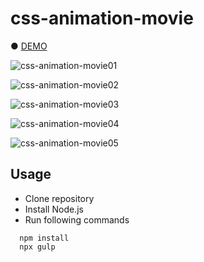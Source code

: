 # css-animation-movie

● <a href="https://hisamikurita.github.io/css-animation-movie/dist/">DEMO</a>

![css-animation-movie01](https://user-images.githubusercontent.com/47776346/71318839-a43a2a80-24d9-11ea-8819-9d07291b9376.png)

![css-animation-movie02](https://user-images.githubusercontent.com/47776346/71318853-bcaa4500-24d9-11ea-8faf-633033c6e4f3.png)

![css-animation-movie03](https://user-images.githubusercontent.com/47776346/71318854-c0d66280-24d9-11ea-89fb-8f185d593b73.png)

![css-animation-movie04](https://user-images.githubusercontent.com/47776346/71318858-ccc22480-24d9-11ea-9b17-f78ba7f06ebb.png)

![css-animation-movie05](https://user-images.githubusercontent.com/47776346/71318861-d6e42300-24d9-11ea-9f1f-988b93d5c114.png)

## Usage
* Clone repository<br>
* Install Node.js<br>
* Run following commands<br>
```
  npm install  
  npx gulp  
```
